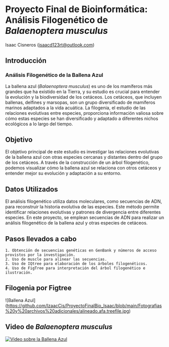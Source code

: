 # Proyecto Final de Bioinformática: Análisis Filogenético de *Balaenoptera musculus* 
Isaac Cisneros (isaacd123rt@outlook.com)

## Introducción
### Análisis Filogenético de la Ballena Azul
La ballena azul (*Balaenoptera musculus*) es uno de los mamíferos más grandes que ha existido en la Tierra, y su estudio es crucial para entender la evolución y la biodiversidad de los cetáceos. Los cetáceos, que incluyen ballenas, delfines y marsopas, son un grupo diversificado de mamíferos marinos adaptados a la vida acuática. La filogenia, el estudio de las relaciones evolutivas entre especies, proporciona información valiosa sobre cómo estas especies se han diversificado y adaptado a diferentes nichos ecológicos a lo largo del tiempo.

## Objetivo

El objetivo principal de este estudio es investigar las relaciones evolutivas de la ballena azul con otras especies cercanas y distantes dentro del grupo de los cetáceos. A través de la construcción de un árbol filogenético, podemos visualizar cómo la ballena azul se relaciona con otros cetáceos y entender mejor su evolución y adaptación a su entorno.

## Datos Utilizados

El análisis filogenético utiliza datos moleculares, como secuencias de ADN, para reconstruir la historia evolutiva de las especies. Este método permite identificar relaciones evolutivas y patrones de divergencia entre diferentes especies. En este proyecto, se emplean secuencias de ADN para realizar un análisis filogenético de la ballena azul y otras especies de cetáceos.

## Pasos llevados a cabo

	1. Obtención de secuencias genéticas en GenBank y números de acceso provistos por la investigación.
	2. Uso de muscle para alinear las secuencias.
	3. Uso de IQtree para elaboración de los árboles filogenéticos.
	4. Uso de FigTree para interpretación del árbol filogenético e ilustración.

## Filogenia por Figtree
![Ballena Azul] (https://github.com/IzaacCis/ProyectoFinalBio_Isaac/blob/main/Fotografias%20y%20archivos%20adicionales/alineado.afa.treefile.jpg)

## Video de *Balaenoptera musculus*
[![Video sobre la Ballena Azul](http://img.youtube.com/watch?v=vkJNtpjgJD)](https://www.youtube.com/watch?v=vkJNtpjgJDg)
